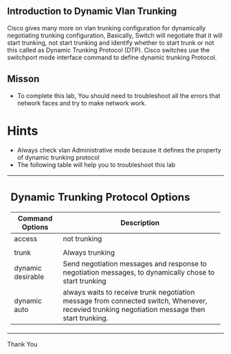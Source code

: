 ## Introduction to Dynamic Vlan Trunking 
Cisco gives many more on vlan trunking configuration for dynamically negotiating trunking configuration, Basically, Switch will negotiate that it will start trunking, not start trunking and identify whether to start trunk or not this called as Dynamic Trunking Protocol (DTP). Cisco switches use the switchport mode interface command to define dynamic trunking Protocol. 


## Misson 
- To complete this lab, You should need to troubleshoot all the errors that network faces and try to make network work. 


# Hints

- Always check vlan Administrative mode because it defines the property of dynamic trunking protocol
- The following table will help you to troubleshoot this lab

<table>
<tr>
<td> 

## Dynamic Trunking Protocol Options

|    Command Options   | Description                                                                                                 |                                                                                                                                                                          
|----------------------|-------------------------------------------------------------------------------------------------------------|
| access               |  not trunking                                                                                               |                                                                                                    
|                      |                                                                                                             |                                                                                                                                                                                                               
| trunk                |   Always trunking                                                                                          |                                                                                                                                                                                        
| dynamic desirable    |    Send negotiation messages and response to negotiation messages, to dynamically chose to start trunking    |                                                                                         
| dynamic auto         |   always waits to receive trunk negotiation message from connected switch, Whenever, recevied trunking negotiation message then start trunking.                                                                                                                             |                                                                                                                                                                                                                                  
</td>
</tr>
</table>

Thank You



